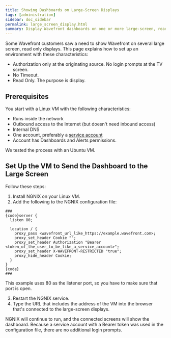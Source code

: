 ```yaml
---
title: Showing Dashboards on Large-Screen Displays
tags: [administration]
sidebar: doc_sidebar
permalink: large_screen_display.html
summary: Display Wavefront dashboards on one or more large-screen, read-only displays
---
```


Some Wavefront customers saw a need to show Wavefront on several large screen, read only displays. This page explains how to set up an environment with these characteristics:

* Authorization only at the originating source. No login prompts at the TV screen.
* No Timeout.
* Read Only. The purpose is display.

## Prerequisites

You start with a Linux VM with the following characteristics:
* Runs inside the network
* Outbound access to the Internet (but doesn't need inbound access)
* Internal DNS
* One account, preferably a [service account](service_accounts.html)
* Account has Dashboards and Alerts permissions.

We tested the process with an Ubuntu VM.

## Set Up the VM to Send the Dashboard to the Large Screen

Follow these steps:

1. Install NGNIX on your Linux VM.
2. Add the following to the NGNIX configuration file:

```
###
{code}server {
  listen 80;

  location / {
    proxy_pass <wavefront_url_like_https://example.wavefront.com>;
    proxy_set_header Cookie "";
    proxy_set_header Authorization "Bearer <token_of_the_user_to_be_like_a_service_account>";
    proxy_set_header X-WAVEFRONT-RESTRICTED "true";
    proxy_hide_header Cookie;
  }
}
{code}
###
```
   This example uses 80 as the listener port, so you have to make sure that port is open.
   
3. Restart the NGNIX service.
4. Type the URL that includes the address of the VM into the browser that's connected to the large-screen displays.

NGNIX will continue to run, and the connected screens will show the dashboard. Because a service account with a Bearer token was used in the configuration file, there are no additional login prompts.
